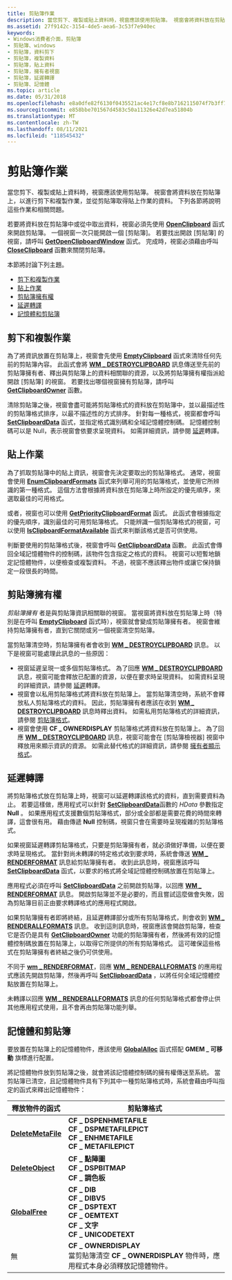 ```yaml
---
title: 剪貼簿作業
description: 當您剪下、複製或貼上資料時，視窗應該使用剪貼簿。 視窗會將資料放在剪貼簿上，以進行剪下和複製作業，並從剪貼簿取得貼上作業的資料。
ms.assetid: 27f9142c-3154-4de5-aea6-3c53f7e940ec
keywords:
- Windows消費者介面，剪貼簿
- 剪貼簿、windows
- 剪貼簿，資料剪下
- 剪貼簿，複製資料
- 剪貼簿，貼上資料
- 剪貼簿，擁有者視窗
- 剪貼簿，延遲轉譯
- 剪貼簿、記憶體
ms.topic: article
ms.date: 05/31/2018
ms.openlocfilehash: e8a0dfe82f6130f0435521ac4e17cf8e8b7162115074f7b3ff716187730f8bb7
ms.sourcegitcommit: e858bbe701567d4583c50a11326e42d7ea51804b
ms.translationtype: MT
ms.contentlocale: zh-TW
ms.lasthandoff: 08/11/2021
ms.locfileid: "118545432"
---
```

# <a name="clipboard-operations"></a>剪貼簿作業

當您剪下、複製或貼上資料時，視窗應該使用剪貼簿。 視窗會將資料放在剪貼簿上，以進行剪下和複製作業，並從剪貼簿取得貼上作業的資料。 下列各節將說明這些作業和相關問題。

若要將資料放在剪貼簿中或從中取出資料，視窗必須先使用 [**OpenClipboard**](/windows/desktop/api/Winuser/nf-winuser-openclipboard) 函式來開啟剪貼簿。 一個視窗一次只能開啟一個 [剪貼簿]。 若要找出開啟 [剪貼簿] 的視窗，請呼叫 [**GetOpenClipboardWindow**](/windows/desktop/api/Winuser/nf-winuser-getopenclipboardwindow) 函式。 完成時，視窗必須藉由呼叫 [**CloseClipboard**](/windows/desktop/api/Winuser/nf-winuser-closeclipboard) 函數來關閉剪貼簿。

本節將討論下列主題。

-   [剪下和複製作業](#cut-and-copy-operations)
-   [貼上作業](#paste-operations)
-   [剪貼簿擁有權](#clipboard-ownership)
-   [延遲轉譯](#delayed-rendering)
-   [記憶體和剪貼簿](#memory-and-the-clipboard)

## <a name="cut-and-copy-operations"></a>剪下和複製作業

為了將資訊放置在剪貼簿上，視窗會先使用 [**EmptyClipboard**](/windows/win32/api/winuser/nf-winuser-emptyclipboard) 函式來清除任何先前的剪貼簿內容。 此函式會將 [**WM \_ DESTROYCLIPBOARD**](wm-destroyclipboard.md) 訊息傳送至先前的剪貼簿擁有者、釋出與剪貼簿上的資料相關聯的資源，以及將剪貼簿擁有權指派給開啟 [剪貼簿] 的視窗。 若要找出哪個視窗擁有剪貼簿，請呼叫 [**GetClipboardOwner**](/windows/win32/api/winuser/nf-winuser-getclipboardowner) 函數。

清除剪貼簿之後，視窗會盡可能將剪貼簿格式的資料放在剪貼簿中，並以最描述性的剪貼簿格式排序，以最不描述性的方式排序。 針對每一種格式，視窗都會呼叫 [**SetClipboardData**](/windows/win32/api/winuser/nf-winuser-setclipboarddata) 函式，並指定格式識別碼和全域記憶體控制碼。 記憶體控制碼可以是 Null，表示視窗會依要求呈現資料。 如需詳細資訊，請參閱 [延遲](#delayed-rendering)轉譯。

## <a name="paste-operations"></a>貼上作業

為了抓取剪貼簿中的貼上資訊，視窗會先決定要取出的剪貼簿格式。 通常，視窗會使用 [**EnumClipboardFormats**](/windows/desktop/api/Winuser/nf-winuser-enumclipboardformats) 函式來列舉可用的剪貼簿格式，並使用它所辨識的第一種格式。 這個方法會根據將資料放在剪貼簿上時所設定的優先順序，來選取最佳的可用格式。

或者，視窗也可以使用 [**GetPriorityClipboardFormat**](/windows/desktop/api/Winuser/nf-winuser-getpriorityclipboardformat) 函式。 此函式會根據指定的優先順序，識別最佳的可用剪貼簿格式。 只能辨識一個剪貼簿格式的視窗，可以使用 [**IsClipboardFormatAvailable**](/windows/desktop/api/Winuser/nf-winuser-isclipboardformatavailable) 函式來判斷該格式是否可供使用。

判斷要使用的剪貼簿格式後，視窗會呼叫 [**GetClipboardData**](/windows/desktop/api/Winuser/nf-winuser-getclipboarddata) 函數。 此函式會傳回全域記憶體物件的控制碼，該物件包含指定之格式的資料。 視窗可以短暫地鎖定記憶體物件，以便檢查或複製資料。 不過，視窗不應該釋出物件或讓它保持鎖定一段很長的時間。

## <a name="clipboard-ownership"></a>剪貼簿擁有權

*剪貼簿擁有* 者是與剪貼簿資訊相關聯的視窗。 當視窗將資料放在剪貼簿上時（特別是在呼叫 [**EmptyClipboard**](/windows/desktop/api/Winuser/nf-winuser-emptyclipboard) 函式時），視窗就會變成剪貼簿擁有者。 視窗會維持剪貼簿擁有者，直到它關閉或另一個視窗清空剪貼簿。

當剪貼簿清空時，剪貼簿擁有者會收到 [**WM \_ DESTROYCLIPBOARD**](wm-destroyclipboard.md) 訊息。 以下是視窗可能處理此訊息的一些原因：

-   視窗延遲呈現一或多個剪貼簿格式。 為了回應 [**WM \_ DESTROYCLIPBOARD**](wm-destroyclipboard.md) 訊息，視窗可能會釋放已配置的資源，以便在要求時呈現資料。 如需資料呈現的詳細資訊，請參閱 [延遲](#delayed-rendering)轉譯。
-   視窗會以私用剪貼簿格式將資料放在剪貼簿上。 當剪貼簿清空時，系統不會釋放私人剪貼簿格式的資料。 因此，剪貼簿擁有者應該在收到 [**WM \_ DESTROYCLIPBOARD**](wm-destroyclipboard.md) 訊息時釋出資料。 如需私用剪貼簿格式的詳細資訊，請參閱 [剪貼簿格式](clipboard-formats.md)。
-   視窗會使用 **CF \_ OWNERDISPLAY** 剪貼簿格式將資料放在剪貼簿上。 為了回應 [**WM \_ DESTROYCLIPBOARD**](wm-destroyclipboard.md) 訊息，視窗可能會在 [剪貼簿檢視器] 視窗中釋放用來顯示資訊的資源。 如需此替代格式的詳細資訊，請參閱 [擁有者顯示格式](about-the-clipboard.md)。

## <a name="delayed-rendering"></a>延遲轉譯

將剪貼簿格式放在剪貼簿上時，視窗可以延遲轉譯該格式的資料，直到需要資料為止。 若要這樣做，應用程式可以針對 [**SetClipboardData**](/windows/win32/api/winuser/nf-winuser-setclipboarddata)函數的 *HData* 參數指定 **Null** 。 如果應用程式支援數個剪貼簿格式，部分或全部都是需要花費的時間來轉譯，這會很有用。 藉由傳遞 **Null** 控制碼，視窗只會在需要時呈現複雜的剪貼簿格式。

如果視窗延遲轉譯剪貼簿格式，只要是剪貼簿擁有者，就必須做好準備，以便在要求時呈現格式。 當針對尚未轉譯的特定格式收到要求時，系統會傳送 [**WM \_ RENDERFORMAT**](wm-renderformat.md) 訊息給剪貼簿擁有者。 收到此訊息時，視窗應該呼叫 [**SetClipboardData**](/windows/win32/api/winuser/nf-winuser-setclipboarddata) 函式，以要求的格式將全域記憶體控制碼放置在剪貼簿上。

應用程式必須在呼叫 [**SetClipboardData**](/windows/win32/api/winuser/nf-winuser-setclipboarddata) 之前開啟剪貼簿，以回應 [**WM \_ RENDERFORMAT**](wm-renderformat.md) 訊息。 開啟剪貼簿並不是必要的，而且嘗試這麼做會失敗，因為剪貼簿目前正由要求轉譯格式的應用程式開啟。

如果剪貼簿擁有者即將終結，且延遲轉譯部分或所有剪貼簿格式，則會收到 [**WM \_ RENDERALLFORMATS**](wm-renderallformats.md) 訊息。 收到這則訊息時，視窗應該會開啟剪貼簿，檢查它是否仍是具有 [**GetClipboardOwner**](/windows/win32/api/winuser/nf-winuser-getclipboardowner) 功能的剪貼簿擁有者，然後將有效的記憶體控制碼放置在剪貼簿上，以取得它所提供的所有剪貼簿格式。 這可確保這些格式在剪貼簿擁有者終結之後仍可供使用。

不同于 [**wm \_ RENDERFORMAT**](wm-renderformat.md)，回應 [**WM \_ RENDERALLFORMATS**](wm-renderallformats.md) 的應用程式應該先開啟剪貼簿，然後再呼叫 [**SetClipboardData**](/windows/win32/api/winuser/nf-winuser-setclipboarddata) ，以將任何全域記憶體控點放置在剪貼簿上。

未轉譯以回應 [**WM \_ RENDERALLFORMATS**](wm-renderallformats.md) 訊息的任何剪貼簿格式都會停止供其他應用程式使用，且不會再由剪貼簿功能列舉。

## <a name="memory-and-the-clipboard"></a>記憶體和剪貼簿

要放置在剪貼簿上的記憶體物件，應該使用 [**GlobalAlloc**](/windows/desktop/api/winbase/nf-winbase-globalalloc) 函式搭配 **GMEM \_ 可移動** 旗標進行配置。

將記憶體物件放到剪貼簿之後，就會將該記憶體控制碼的擁有權傳送至系統。 當剪貼簿已清空，且記憶體物件具有下列其中一種剪貼簿格式時，系統會藉由呼叫指定的函式來釋出記憶體物件：



| 釋放物件的函式                             | 剪貼簿格式                                                                                                                                               |
|-----------------------------------------------------|----------------------------------------------------------------------------------------------------------------------------------------------------------------|
| [**DeleteMetaFile**](/windows/desktop/api/wingdi/nf-wingdi-deletemetafile)<br/> | **CF \_ DSPENHMETAFILE**<br/> **CF \_ DSPMETAFILEPICT**<br/> **CF \_ ENHMETAFILE**<br/> **CF \_ METAFILEPICT**<br/>                            |
| [**DeleteObject**](/windows/desktop/api/wingdi/nf-wingdi-deleteobject)<br/>     | **CF \_ 點陣圖**<br/> **CF \_ DSPBITMAP**<br/> **CF \_ 調色板**<br/>                                                                              |
| [**GlobalFree**](/windows/desktop/api/winbase/nf-winbase-globalfree)<br/>        | **CF \_ DIB**<br/> **CF \_ DIBV5**<br/> **CF \_ DSPTEXT**<br/> **CF \_ OEMTEXT**<br/> **CF \_ 文字**<br/> **CF \_ UNICODETEXT**<br/>   |
| 無<br/>                                     | **CF \_ OWNERDISPLAY**<br/> 當剪貼簿清空 **CF \_ OWNERDISPLAY** 物件時，應用程式本身必須釋放記憶體物件。<br/> |



 

 


